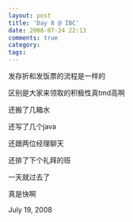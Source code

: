 ```yaml
---
layout: post
title: 'Day 8 @ IBC'
date: 2008-07-24 22:13
comments: true
category: 
tags:
---
```

    

发存折和发饭票的流程是一样的

区别是大家来领取的积极性真tmd高啊

还搬了几箱水

还写了几个java

还跟两位经理聊天

还排了下个礼拜的班

一天就过去了

真是快啊

July 19, 2008
